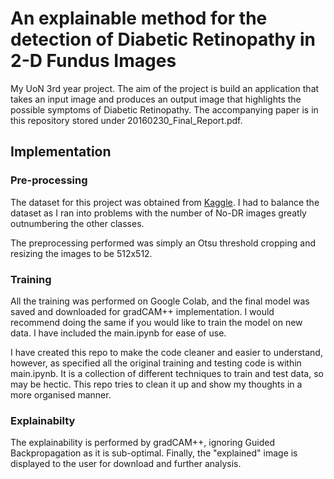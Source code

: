 # An explainable method for the detection of Diabetic Retinopathy in 2-D Fundus Images

My UoN 3rd year project. The aim of the project is build an application that takes an input image and produces an output image that highlights the possible symptoms of Diabetic Retinopathy. The accompanying paper is in this repository stored under 20160230_Final_Report.pdf.

## Implementation

### Pre-processing

The dataset for this project was obtained from [Kaggle](https://www.kaggle.com/c/diabetic-retinopathy-detection/data). I had to balance the dataset as I ran into problems with the number of No-DR images greatly outnumbering the other classes.

The preprocessing performed was simply an Otsu threshold cropping and resizing the images to be 512x512.

### Training

All the training was performed on Google Colab, and the final model was saved and downloaded for gradCAM++ implementation. I would recommend doing the same if you would like to train the model on new data. I have included the main.ipynb for ease of use.

I have created this repo to make the code cleaner and easier to understand, however, as specified all the original training and testing code is within main.ipynb. It is a collection of different techniques to train and test data, so may be hectic. This repo tries to clean it up and show my thoughts in a more organised manner.

### Explainabilty

The explainability is performed by gradCAM++, ignoring Guided Backpropagation as it is sub-optimal. Finally, the "explained" image is displayed to the user for download and further analysis.
